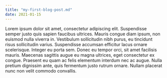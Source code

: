 ```yaml
---
title: "my-first-blog-post.md"
date: 2021-01-15
---
```


Lorem ipsum dolor sit amet, consectetur adipiscing elit. Suspendisse semper justo quis sapien faucibus ultrices. Mauris congue diam ipsum, non euismod nulla viverra in. Vestibulum sollicitudin nibh purus, eu tincidunt risus sollicitudin varius. Suspendisse accumsan efficitur lacus ornare scelerisque. Integer eu porta sem. Donec eu tempor orci, sit amet facilisis mauris. Maecenas sagittis augue eu magna ultrices, eget consectetur ex congue. Praesent eu quam ac felis elementum interdum nec ac augue. Nulla pretium dignissim ante, quis fermentum justo rutrum ornare. Nullam placerat nunc non velit commodo convallis.
